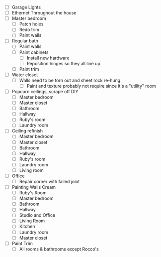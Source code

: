 - [ ] Garage Lights
- [ ] Ethernet Throughout the house
- [ ] Master bedroom
	- [ ] Patch holes
	- [ ] Redo trim
	- [ ] Paint walls
- [ ] Regular bath
	- [ ] Paint walls
	- [ ] Paint cabinets
		- [ ] Install new hardware
		- [ ] Reposition hinges so they all line up
	- [ ] Paint trim
- [ ] Water closet
	- [ ] Walls need to be torn out and sheet rock re-hung
		- [ ] Paint and texture probably not require since it's a "utility" room
- [ ] Popcorn ceilings, scrape off DIY
	- [ ] Master bedroom
	- [ ] Master closet
	- [ ] Bathroom
	- [ ] Hallway
	- [ ] Ruby's room
	- [ ] Laundry room
- [ ] Ceiling refinish
	- [ ] Master bedroom
	- [ ] Master closet
	- [ ] Bathroom
	- [ ] Hallway
	- [ ] Ruby's room
	- [ ] Laundry room
	- [ ] Living room
- [ ] Office
	- [ ] Repair corner with failed joint
- [ ] Painting Walls Cream
	- [ ] Ruby's Room
	- [ ] Master bedroom
	- [ ] Bathroom
	- [ ] Hallway
	- [ ] Studio and Office
	- [ ] Living Room
	- [ ] Kitchen
	- [ ] Laundry room
	- [ ] Master closet
- [ ] Paint Trim
	- [ ] All rooms & bathrooms except Rocco's